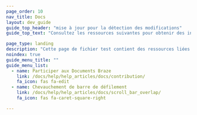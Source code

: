 ```yaml
---
page_order: 10
nav_title: Docs
layout: dev_guide
guide_top_header: "mise à jour pour la détection des modifications"
guide_top_text: "Consultez les ressources suivantes pour obtenir des informations supplémentaires sur le site de Documentation Braze."

page_type: landing
description: "Cette page de fichier test contient des ressources liées au site de documentation Braze, telles que la contribution aux documents de Braze en open source."
noindex: true
guide_menu_title: ""
guide_menu_list:
  - name: Participer aux Documents Braze
    link: /docs/help/help_articles/docs/contribution/
    fa_icon: fas fa-edit
  - name: Chevauchement de barre de défilement
    link: /docs/help/help_articles/docs/scroll_bar_overlap/
    fa_icon: fas fa-caret-square-right

---
```

